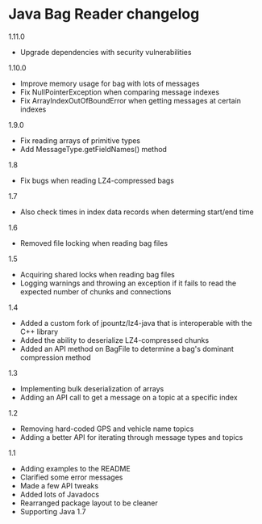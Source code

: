 # Java Bag Reader changelog

1.11.0

- Upgrade dependencies with security vulnerabilities

1.10.0

- Improve memory usage for bag with lots of messages
- Fix NullPointerException when comparing message indexes
- Fix ArrayIndexOutOfBoundError when getting messages at certain indexes

1.9.0

- Fix reading arrays of primitive types
- Add MessageType.getFieldNames() method

1.8

- Fix bugs when reading LZ4-compressed bags

1.7

- Also check times in index data records when determing start/end time

1.6

- Removed file locking when reading bag files

1.5

- Acquiring shared locks when reading bag files
- Logging warnings and throwing an exception if it fails to read the expected number of chunks and connections

1.4

- Added a custom fork of jpountz/lz4-java that is interoperable with the C++ library
- Added the ability to deserialize LZ4-compressed chunks
- Added an API method on BagFile to determine a bag's dominant compression method

1.3

- Implementing bulk deserialization of arrays
- Adding an API call to get a message on a topic at a specific index

1.2

- Removing hard-coded GPS and vehicle name topics
- Adding a better API for iterating through message types and topics

1.1

- Adding examples to the README
- Clarified some error messages
- Made a few API tweaks
- Added lots of Javadocs
- Rearranged package layout to be cleaner
- Supporting Java 1.7

